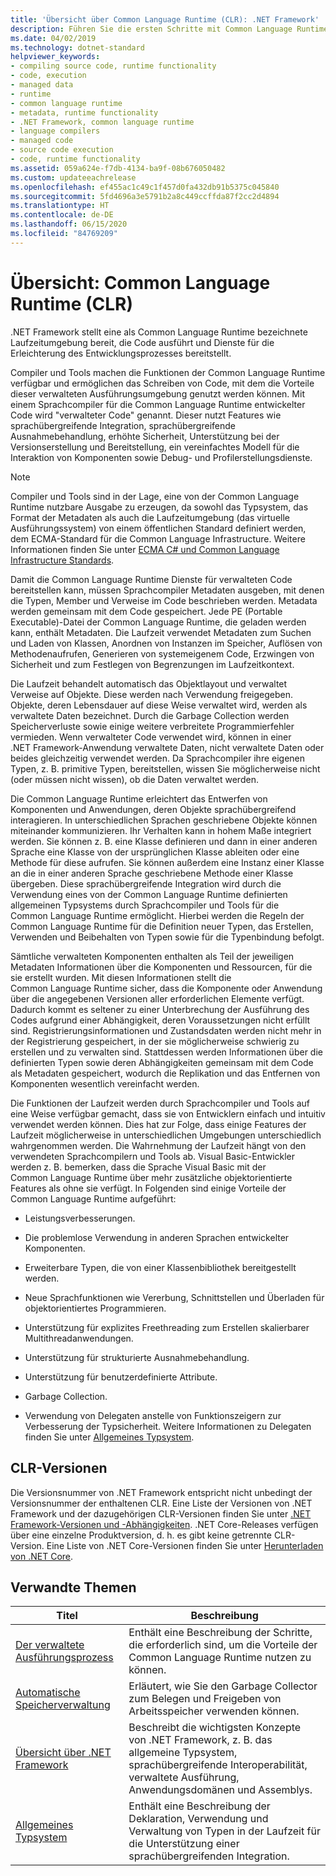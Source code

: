 ```yaml
---
title: 'Übersicht über Common Language Runtime (CLR): .NET Framework'
description: Führen Sie die ersten Schritte mit Common Language Runtime (CLR), der .NET-Laufzeitumgebung, durch. Die CLR führt Code aus und stellt Dienste bereit, um den Entwicklungsprozess zu vereinfachen.
ms.date: 04/02/2019
ms.technology: dotnet-standard
helpviewer_keywords:
- compiling source code, runtime functionality
- code, execution
- managed data
- runtime
- common language runtime
- metadata, runtime functionality
- .NET Framework, common language runtime
- language compilers
- managed code
- source code execution
- code, runtime functionality
ms.assetid: 059a624e-f7db-4134-ba9f-08b676050482
ms.custom: updateeachrelease
ms.openlocfilehash: ef455ac1c49c1f457d0fa432db91b5375c045840
ms.sourcegitcommit: 5fd4696a3e5791b2a8c449ccffda87f2cc2d4894
ms.translationtype: HT
ms.contentlocale: de-DE
ms.lasthandoff: 06/15/2020
ms.locfileid: "84769209"
---
```

# <a name="common-language-runtime-clr-overview"></a>Übersicht: Common Language Runtime (CLR)

.NET Framework stellt eine als Common Language Runtime bezeichnete Laufzeitumgebung bereit, die Code ausführt und Dienste für die Erleichterung des Entwicklungsprozesses bereitstellt.

Compiler und Tools machen die Funktionen der Common Language Runtime verfügbar und ermöglichen das Schreiben von Code, mit dem die Vorteile dieser verwalteten Ausführungsumgebung genutzt werden können. Mit einem Sprachcompiler für die Common Language Runtime entwickelter Code wird "verwalteter Code" genannt. Dieser nutzt Features wie sprachübergreifende Integration, sprachübergreifende Ausnahmebehandlung, erhöhte Sicherheit, Unterstützung bei der Versionserstellung und Bereitstellung, ein vereinfachtes Modell für die Interaktion von Komponenten sowie Debug- und Profilerstellungsdienste.

> [!NOTE]
> Compiler und Tools sind in der Lage, eine von der Common Language Runtime nutzbare Ausgabe zu erzeugen, da sowohl das Typsystem, das Format der Metadaten als auch die Laufzeitumgebung (das virtuelle Ausführungssystem) von einem öffentlichen Standard definiert werden, dem ECMA-Standard für die Common Language Infrastructure. Weitere Informationen finden Sie unter [ECMA C# und Common Language Infrastructure Standards](https://visualstudio.microsoft.com/license-terms/ecma-c-common-language-infrastructure-standards/).

Damit die Common Language Runtime Dienste für verwalteten Code bereitstellen kann, müssen Sprachcompiler Metadaten ausgeben, mit denen die Typen, Member und Verweise im Code beschrieben werden. Metadata werden gemeinsam mit dem Code gespeichert. Jede PE (Portable Executable)-Datei der Common Language Runtime, die geladen werden kann, enthält Metadaten. Die Laufzeit verwendet Metadaten zum Suchen und Laden von Klassen, Anordnen von Instanzen im Speicher, Auflösen von Methodenaufrufen, Generieren von systemeigenem Code, Erzwingen von Sicherheit und zum Festlegen von Begrenzungen im Laufzeitkontext.

Die Laufzeit behandelt automatisch das Objektlayout und verwaltet Verweise auf Objekte. Diese werden nach Verwendung freigegeben. Objekte, deren Lebensdauer auf diese Weise verwaltet wird, werden als verwaltete Daten bezeichnet. Durch die Garbage Collection werden Speicherverluste sowie einige weitere verbreitete Programmierfehler vermieden. Wenn verwalteter Code verwendet wird, können in einer .NET Framework-Anwendung verwaltete Daten, nicht verwaltete Daten oder beides gleichzeitig verwendet werden. Da Sprachcompiler ihre eigenen Typen, z. B. primitive Typen, bereitstellen, wissen Sie möglicherweise nicht (oder müssen nicht wissen), ob die Daten verwaltet werden.

Die Common Language Runtime erleichtert das Entwerfen von Komponenten und Anwendungen, deren Objekte sprachübergreifend interagieren. In unterschiedlichen Sprachen geschriebene Objekte können miteinander kommunizieren. Ihr Verhalten kann in hohem Maße integriert werden. Sie können z. B. eine Klasse definieren und dann in einer anderen Sprache eine Klasse von der ursprünglichen Klasse ableiten oder eine Methode für diese aufrufen. Sie können außerdem eine Instanz einer Klasse an die in einer anderen Sprache geschriebene Methode einer Klasse übergeben. Diese sprachübergreifende Integration wird durch die Verwendung eines von der Common Language Runtime definierten allgemeinen Typsystems durch Sprachcompiler und Tools für die Common Language Runtime ermöglicht. Hierbei werden die Regeln der Common Language Runtime für die Definition neuer Typen, das Erstellen, Verwenden und Beibehalten von Typen sowie für die Typenbindung befolgt.

Sämtliche verwalteten Komponenten enthalten als Teil der jeweiligen Metadaten Informationen über die Komponenten und Ressourcen, für die sie erstellt wurden. Mit diesen Informationen stellt die Common Language Runtime sicher, dass die Komponente oder Anwendung über die angegebenen Versionen aller erforderlichen Elemente verfügt. Dadurch kommt es seltener zu einer Unterbrechung der Ausführung des Codes aufgrund einer Abhängigkeit, deren Voraussetzungen nicht erfüllt sind. Registrierungsinformationen und Zustandsdaten werden nicht mehr in der Registrierung gespeichert, in der sie möglicherweise schwierig zu erstellen und zu verwalten sind. Stattdessen werden Informationen über die definierten Typen sowie deren Abhängigkeiten gemeinsam mit dem Code als Metadaten gespeichert, wodurch die Replikation und das Entfernen von Komponenten wesentlich vereinfacht werden.

Die Funktionen der Laufzeit werden durch Sprachcompiler und Tools auf eine Weise verfügbar gemacht, dass sie von Entwicklern einfach und intuitiv verwendet werden können. Dies hat zur Folge, dass einige Features der Laufzeit möglicherweise in unterschiedlichen Umgebungen unterschiedlich wahrgenommen werden. Die Wahrnehmung der Laufzeit hängt von den verwendeten Sprachcompilern und Tools ab. Visual Basic-Entwickler werden z. B. bemerken, dass die Sprache Visual Basic mit der Common Language Runtime über mehr zusätzliche objektorientierte Features als ohne sie verfügt. In Folgenden sind einige Vorteile der Common Language Runtime aufgeführt:

- Leistungsverbesserungen.

- Die problemlose Verwendung in anderen Sprachen entwickelter Komponenten.

- Erweiterbare Typen, die von einer Klassenbibliothek bereitgestellt werden.

- Neue Sprachfunktionen wie Vererbung, Schnittstellen und Überladen für objektorientiertes Programmieren.

- Unterstützung für explizites Freethreading zum Erstellen skalierbarer Multithreadanwendungen.

- Unterstützung für strukturierte Ausnahmebehandlung.

- Unterstützung für benutzerdefinierte Attribute.

- Garbage Collection.

- Verwendung von Delegaten anstelle von Funktionszeigern zur Verbesserung der Typsicherheit. Weitere Informationen zu Delegaten finden Sie unter [Allgemeines Typsystem](base-types/common-type-system.md).

## <a name="clr-versions"></a>CLR-Versionen

Die Versionsnummer von .NET Framework entspricht nicht unbedingt der Versionsnummer der enthaltenen CLR. Eine Liste der Versionen von .NET Framework und der dazugehörigen CLR-Versionen finden Sie unter [.NET Framework-Versionen und -Abhängigkeiten](../framework/migration-guide/versions-and-dependencies.md). .NET Core-Releases verfügen über eine einzelne Produktversion, d. h. es gibt keine getrennte CLR-Version. Eine Liste von .NET Core-Versionen finden Sie unter [Herunterladen von .NET Core](https://dotnet.microsoft.com/download/dotnet-core).

## <a name="related-topics"></a>Verwandte Themen

|Titel|Beschreibung|
|-----------|-----------------|
|[Der verwaltete Ausführungsprozess](managed-execution-process.md)|Enthält eine Beschreibung der Schritte, die erforderlich sind, um die Vorteile der Common Language Runtime nutzen zu können.|
|[Automatische Speicherverwaltung](automatic-memory-management.md)|Erläutert, wie Sie den Garbage Collector zum Belegen und Freigeben von Arbeitsspeicher verwenden können.|
|[Übersicht über .NET Framework](../framework/get-started/overview.md)|Beschreibt die wichtigsten Konzepte von .NET Framework, z. B. das allgemeine Typsystem, sprachübergreifende Interoperabilität, verwaltete Ausführung, Anwendungsdomänen und Assemblys.|
|[Allgemeines Typsystem](./base-types/common-type-system.md)|Enthält eine Beschreibung der Deklaration, Verwendung und Verwaltung von Typen in der Laufzeit für die Unterstützung einer sprachübergreifenden Integration.|
